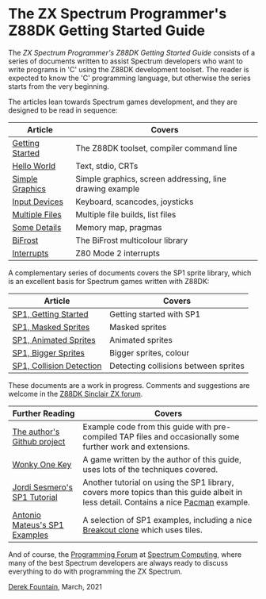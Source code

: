 # The ZX Spectrum Programmer's Z88DK Getting Started Guide

The *ZX Spectrum Programmer's Z88DK Getting Started Guide* consists of a series
of documents written to assist Spectrum developers who want to write programs in
'C' using the Z88DK development toolset. The reader is expected to know the 'C'
programming language, but otherwise the series starts from the very beginning.

The articles lean towards Spectrum games development, and they are designed to
be read in sequence:


| Article         | Covers        |
| --------------- | ------------- |
| [Getting Started](https://github.com/z88dk/z88dk/blob/master/doc/ZXSpectrumZSDCCnewlib_01_GettingStarted.md) | The Z88DK toolset, compiler command line |
| [Hello World](https://github.com/z88dk/z88dk/blob/master/doc/ZXSpectrumZSDCCnewlib_02_HelloWorld.md)     | Text, stdio, CRTs |
| [Simple Graphics](https://github.com/z88dk/z88dk/blob/master/doc/ZXSpectrumZSDCCnewlib_03_SimpleGraphics.md) | Simple graphics, screen addressing, line drawing example |
| [Input Devices](https://github.com/z88dk/z88dk/blob/master/doc/ZXSpectrumZSDCCnewlib_04_InputDevices.md)   | Keyboard, scancodes, joysticks |
| [Multiple Files](https://github.com/z88dk/z88dk/blob/master/doc/ZXSpectrumZSDCCnewlib_05_MultipleFiles.md)  | Multiple file builds, list files |
| [Some Details](https://github.com/z88dk/z88dk/blob/master/doc/ZXSpectrumZSDCCnewlib_06_SomeDetails.md)    | Memory map, pragmas |
| [BiFrost](https://github.com/z88dk/z88dk/blob/master/doc/ZXSpectrumZSDCCnewlib_07_BiFrost.md)         | The BiFrost multicolour library |
| [Interrupts](https://github.com/z88dk/z88dk/blob/master/doc/ZXSpectrumZSDCCnewlib_08_Interrupts.md) | Z80 Mode 2 interrupts |

A complementary series of documents covers the SP1 sprite library, which is
an excellent basis for Spectrum games written with Z88DK:

| Article         | Covers        |
| --------------- | ------------- |
| [SP1, Getting Started](https://github.com/z88dk/z88dk/blob/master/doc/ZXSpectrumZSDCCnewlib_SP1_01_GettingStarted.md) | Getting started with SP1 |
| [SP1, Masked Sprites](https://github.com/z88dk/z88dk/blob/master/doc/ZXSpectrumZSDCCnewlib_SP1_02_SimpleMaskedSprite.md) | Masked sprites |
| [SP1, Animated Sprites](https://github.com/z88dk/z88dk/blob/master/doc/ZXSpectrumZSDCCnewlib_SP1_03_AnimatedSprite.md) | Animated sprites |
| [SP1, Bigger Sprites](https://github.com/z88dk/z88dk/blob/master/doc/ZXSpectrumZSDCCnewlib_SP1_04_BiggerSprites.md) | Bigger sprites, colour |
| [SP1, Collision Detection](https://github.com/z88dk/z88dk/blob/master/doc/ZXSpectrumZSDCCnewlib_SP1_05_CollisionDetection.md) | Detecting collisions between sprites |


These documents are a work in progress. Comments and suggestions are welcome in
the [Z88DK Sinclair ZX forum](https://www.z88dk.org/forum/viewforum.php?id=2).


| Further Reading | Covers        |
| --------------- | ------------- |
| [The author's Github project](https://github.com/derekfountain/z88dk-zxspectrum-examples) | Example code from this guide with pre-compiled TAP files and occasionally some further work and extensions. |
| [Wonky One Key](https://github.com/derekfountain/zxwonkyonekey) | A game written by the author of this guide, uses lots of the techniques covered. |
| [Jordi Sesmero's SP1 Tutorial](https://github.com/jsmolina/z88dk-tutorial-sp1) | Another tutorial on using the SP1 library, covers more topics than this guide albeit in less detail. Contains a nice [Pacman](https://spectrumcomputing.co.uk/forums/viewtopic.php?p=30569) example. |
| [Antonio Mateus's SP1 Examples](https://github.com/antoniocmateus) | A selection of SP1 examples, including a nice [Breakout clone](https://github.com/antoniocmateus/z88dk_sp1_breakout) which uses tiles. |

And of course, the [Programming Forum](https://spectrumcomputing.co.uk/forums/viewforum.php?f=6) at [Spectrum Computing](https://spectrumcomputing.co.uk/), where many of the best Spectrum developers are always ready to discuss everything to do with programming the ZX Spectrum.

[Derek Fountain](http://www.derekfountain.org/), March, 2021